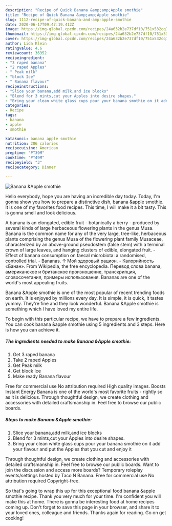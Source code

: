 ```yaml
---
description: "Recipe of Quick Banana &amp;amp;Apple smothie"
title: "Recipe of Quick Banana &amp;amp;Apple smothie"
slug: 1112-recipe-of-quick-banana-and-amp-apple-smothie
date: 2020-06-17T09:47:19.412Z
image: https://img-global.cpcdn.com/recipes/24a632b2e737df10/751x532cq70/banana-apple-smothie-recipe-main-photo.jpg
thumbnail: https://img-global.cpcdn.com/recipes/24a632b2e737df10/751x532cq70/banana-apple-smothie-recipe-main-photo.jpg
cover: https://img-global.cpcdn.com/recipes/24a632b2e737df10/751x532cq70/banana-apple-smothie-recipe-main-photo.jpg
author: Lida Klein
ratingvalue: 4.6
reviewcount: 36352
recipeingredient:
- "3 raped banana"
- "2 raped Apples"
- " Peak milk"
- "block Ice"
- " Banana flavour"
recipeinstructions:
- "Slice your banana,add milk,and ice blocks"
- "Blend for 3 mints,cut your Apples into desire shapes."
- "Bring your clean white glass cups pour your banana smothie on it add your flavour and put the Apples that you cut and enjoy it"
categories:
- Recipe
tags:
- banana
- apple
- smothie

katakunci: banana apple smothie 
nutrition: 206 calories
recipecuisine: American
preptime: "PT39M"
cooktime: "PT49M"
recipeyield: "3"
recipecategory: Dinner

---
```



![Banana &amp;Apple smothie](https://img-global.cpcdn.com/recipes/24a632b2e737df10/751x532cq70/banana-apple-smothie-recipe-main-photo.jpg)

Hello everybody, hope you are having an incredible day today. Today, I'm gonna show you how to prepare a distinctive dish, banana &amp;apple smothie. It is one of my favorites food recipes. This time, I will make it a bit tasty. This is gonna smell and look delicious.

A banana is an elongated, edible fruit - botanically a berry - produced by several kinds of large herbaceous flowering plants in the genus Musa. Banana is the common name for any of the very large, tree-like, herbaceous plants comprising the genus Musa of the flowering plant family Musaceae, characterized by an above-ground pseudostem (false stem) with a terminal crown of large leaves, and hanging clusters of edible, elongated fruit. - Effect of banana consumption on faecal microbiota: a randomised, controlled trial. - Bananas. ↑ Мой здоровый рацион. - Калорийность «Банан». From Wikipedia, the free encyclopedia. Перевод слова banana, американское и британское произношение, транскрипция, словосочетания, примеры использования. Bananas are one of the world&#39;s most appealing fruits.

Banana &amp;Apple smothie is one of the most popular of recent trending foods on earth. It is enjoyed by millions every day. It is simple, it is quick, it tastes yummy. They're fine and they look wonderful. Banana &amp;Apple smothie is something which I have loved my entire life.


To begin with this particular recipe, we have to prepare a few ingredients. You can cook banana &amp;apple smothie using 5 ingredients and 3 steps. Here is how you can achieve it.

<!--inarticleads1-->

##### The ingredients needed to make Banana &amp;Apple smothie:

1. Get 3 raped banana
1. Take 2 raped Apples
1. Get  Peak milk
1. Get block Ice
1. Make ready  Banana flavour


Free for commercial use No attribution required High quality images. Boosts Instant Energy Banana is one of the world&#39;s most favorite fruits - rightly so as it is delicious. Through thoughtful design, we create clothing and accessories with detailed craftsmanship in. Feel free to browse our public boards. 

<!--inarticleads2-->

##### Steps to make Banana &amp;Apple smothie:

1. Slice your banana,add milk,and ice blocks
1. Blend for 3 mints,cut your Apples into desire shapes.
1. Bring your clean white glass cups pour your banana smothie on it add your flavour and put the Apples that you cut and enjoy it


Through thoughtful design, we create clothing and accessories with detailed craftsmanship in. Feel free to browse our public boards. Want to join the discussion and access more boards? Temporary roleplay events/settings hosted by Taco N Banana. Free for commercial use No attribution required Copyright-free. 

So that's going to wrap this up for this exceptional food banana &amp;apple smothie recipe. Thank you very much for your time. I'm confident you will make this at home. There is gonna be interesting food at home recipes coming up. Don't forget to save this page in your browser, and share it to your loved ones, colleague and friends. Thanks again for reading. Go on get cooking!

